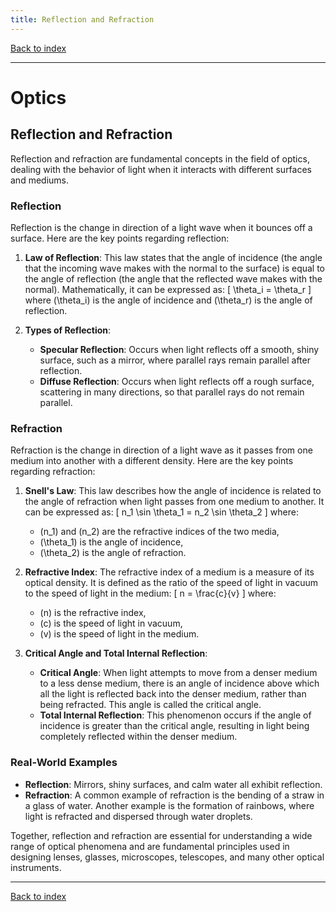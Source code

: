 ```yaml
---
title: Reflection and Refraction
---
```


[Back to index](index.html)

---
# Optics
## Reflection and Refraction

Reflection and refraction are fundamental concepts in the field of optics, dealing with the behavior of light when it interacts with different surfaces and mediums.

### Reflection
Reflection is the change in direction of a light wave when it bounces off a surface. Here are the key points regarding reflection:

1. **Law of Reflection**: This law states that the angle of incidence (the angle that the incoming wave makes with the normal to the surface) is equal to the angle of reflection (the angle that the reflected wave makes with the normal). Mathematically, it can be expressed as:
   \[
   \theta_i = \theta_r
   \]
   where \(\theta_i\) is the angle of incidence and \(\theta_r\) is the angle of reflection.

2. **Types of Reflection**:
   - **Specular Reflection**: Occurs when light reflects off a smooth, shiny surface, such as a mirror, where parallel rays remain parallel after reflection.
   - **Diffuse Reflection**: Occurs when light reflects off a rough surface, scattering in many directions, so that parallel rays do not remain parallel.

### Refraction
Refraction is the change in direction of a light wave as it passes from one medium into another with a different density. Here are the key points regarding refraction:

1. **Snell's Law**: This law describes how the angle of incidence is related to the angle of refraction when light passes from one medium to another. It can be expressed as:
   \[
   n_1 \sin \theta_1 = n_2 \sin \theta_2
   \]
   where:
   - \(n_1\) and \(n_2\) are the refractive indices of the two media,
   - \(\theta_1\) is the angle of incidence,
   - \(\theta_2\) is the angle of refraction.

2. **Refractive Index**: The refractive index of a medium is a measure of its optical density. It is defined as the ratio of the speed of light in vacuum to the speed of light in the medium:
   \[
   n = \frac{c}{v}
   \]
   where:
   - \(n\) is the refractive index,
   - \(c\) is the speed of light in vacuum,
   - \(v\) is the speed of light in the medium.

3. **Critical Angle and Total Internal Reflection**:
   - **Critical Angle**: When light attempts to move from a denser medium to a less dense medium, there is an angle of incidence above which all the light is reflected back into the denser medium, rather than being refracted. This angle is called the critical angle.
   - **Total Internal Reflection**: This phenomenon occurs if the angle of incidence is greater than the critical angle, resulting in light being completely reflected within the denser medium.

### Real-World Examples
- **Reflection**: Mirrors, shiny surfaces, and calm water all exhibit reflection.
- **Refraction**: A common example of refraction is the bending of a straw in a glass of water. Another example is the formation of rainbows, where light is refracted and dispersed through water droplets.

Together, reflection and refraction are essential for understanding a wide range of optical phenomena and are fundamental principles used in designing lenses, glasses, microscopes, telescopes, and many other optical instruments.

---
[Back to index](index.html)
